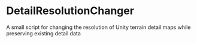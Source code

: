 # DetailResolutionChanger
A small script for changing the resolution of Unity terrain detail maps while preserving existing detail data
